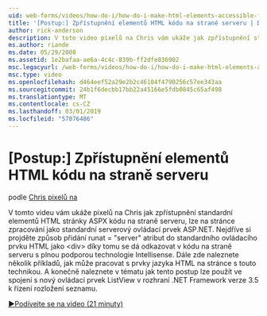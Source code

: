 ```yaml
---
uid: web-forms/videos/how-do-i/how-do-i-make-html-elements-accessible-from-server-side-code
title: '[Postup:] Zpřístupnění elementů HTML kódu na straně serveru | Dokumentace Microsoftu'
author: rick-anderson
description: V toto video pixelů na Chris vám ukáže jak zpřístupnění standardní elementů HTML stránky ASPX kódu na straně serveru, je možné v zprac stránky...
ms.author: riande
ms.date: 05/29/2008
ms.assetid: 1e2bafaa-ae6a-4c4c-839b-ff2dfe836902
msc.legacyurl: /web-forms/videos/how-do-i/how-do-i-make-html-elements-accessible-from-server-side-code
msc.type: video
ms.openlocfilehash: d464eef52a29e2b2c46104f4790256c57ee343aa
ms.sourcegitcommit: 24b1f6decbb17bb22a45166e5fdb0845c65af498
ms.translationtype: MT
ms.contentlocale: cs-CZ
ms.lasthandoff: 03/01/2019
ms.locfileid: "57076486"
---
```

<a name="how-do-i-make-html-elements-accessible-from-server-side-code"></a>[Postup:] Zpřístupnění elementů HTML kódu na straně serveru
====================
podle [Chris pixelů na](https://twitter.com/chrispels)

V tomto videu vám ukáže pixelů na Chris jak zpřístupnění standardní elementů HTML stránky ASPX kódu na straně serveru, lze na stránce zpracování jako standardní serverový ovládací prvek ASP.NET. Nejdříve si projděte způsob přidání runat = "server" atribut do standardního ovládacího prvku HTML jako &lt;div&gt; díky tomu se dá odkazovat v kódu na straně serveru s plnou podporou technologie Intellisense. Dále zde naleznete několik příkladů, jak může pracovat s prvky jazyka HTML na stránce s touto technikou. A konečně naleznete v tématu jak tento postup lze použít ve spojení s nový ovládací prvek ListView v rozhraní .NET Framework verze 3.5 k řízení rozložení seznamu.

[&#9654;Podívejte se na video (21 minuty)](https://channel9.msdn.com/Blogs/ASP-NET-Site-Videos/how-do-i-make-html-elements-accessible-from-server-side-code)
